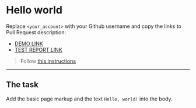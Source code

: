 # Hello world

Replace `<your_account>` with your Github username and copy the links to Pull Request description:

- [DEMO LINK](https://Ihor-Pavlenko.github.io/layout_hello-world/)
- [TEST REPORT LINK](https://Ihor-Pavlenko.github.io/layout_hello-world/report/html_report/)

> Follow [this instructions](https://mate-academy.github.io/layout_task-guideline/#how-to-solve-the-layout-tasks-on-github)

---

## The task

Add the basic page markup and the text `Hello, world!` into the body.
